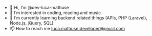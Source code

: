 - 👋 Hi, I’m @dev-luca-mathuse
- 👀 I’m interested in coding, reading and music
- 🌱 I’m currently learning backend related things (APIs, PHP (Laravel), Node.js, jQuery, SQL)
- 📫 How to reach me luca.mathuse.developer@gmail.com
